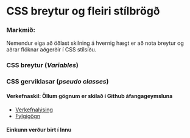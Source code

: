 # CSS breytur og fleiri stílbrögð 

### Markmið:
Nemendur eiga að öðlast skilning á hvernig hægt er að nota breytur og aðrar flóknar aðgerðir í CSS stílsíðu.

### CSS breytur (_Variables_)

### CSS gerviklasar (_pseudo classes_)

#### Verkefnaskil:   Öllum gögnum er skilað í Github áfangageymsluna	

* [Verkefnalýsing](https://github.com/vefhonnun/22H/blob/main/Verkefni/V-4/22h_verkefni_4.pdf)
* [Fylgigögn](https://github.com/vefhonnun/22H/tree/main/S%C3%BDnid%C3%A6mi/V-4)

#### Einkunn verður birt í Innu
